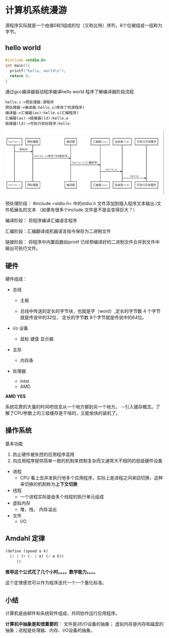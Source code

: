 # 计算机系统漫游

源程序实际就是一个由值0和1组成的位（又称比特）序列，8个位被组成一组称为字节。

##  hello world

```c
#include <stdio.h>
int main(){
  printf("hello, world\n");
  return 0;
}
```

通过gcc编译器驱动程序编译hello world 程序了解编译器阶段流程

``` sequence
hello.c->预处理器:源程序
预处理器->编译器:hello.i(修改了的源程序)
编译器->汇编器(as):helle.s(汇编程序)
汇编器(as)->链接器(ld):hello.o
链接器(ld)->可执行目标程序:hello

```



![1567259087539](./img/1567259087539.png)

预处理阶段： #include <stdio.h> 中的stdio.h 文件添加到插入程序文本输出.i文件拓展名的文本 （如果有很多个include 文件是不是会变得巨大？）

编译阶段： 将程序编译汇编语言程序

汇编阶段：汇编翻译成机器语言指令保存为二进制文件

链接阶段： 将程序中内置函数如printf  已经预编译好的二进制文件合并到文件中输出可执行文件。



## 硬件

硬件组成：

+ 总线 

  + 主板

  + 总线中传送的定长的字节块，也就是字（word）,定长的字节数 4 个字节就是传说中的32位， 定长的字节数 8个字节就是传说中的64位。

+ i/o 设备

  + 鼠标 键盘 显示器

+ 主存

  + 内存条

+ 处理器

  + Intel 
  + AMD  

**AMD YES**

系统花费的大量的时间吧信息从一个地方挪到另一个地方。 --引入缓存概念。了解了CPU参数上的三级缓存是干啥的，又能愉快的装机了。

##  操作系统

基本功能

1. 防止硬件被失控的应用程序滥用
2. 向应用程序提供简单一致的机制来控制复杂而又通常大不相同的低级硬件设备

+ 进程
  + CPU 看上去并发执行地多个应用程序，实际上是进程之间来回切换，这种来切换的机制称为**上下文切换**
+ 线程
  + 一个进程实际是由多个线程的执行单元组成
+ 虚拟内存
  +  堆，栈， 内存溢出
+ 文件
  + I/O 

## Amdahl 定律

```scheme
(define (speed α k)
  (/ 1 (+ (- 1 α) (/ α k))
     ))
```

**推导这个公式花了几个小时。。。。数学能力。。。。**

这个定律感觉可以作为程序迭代一个一个量化标准。



## 小结

计算机是由邮件和系统软件组成，共同协作运行应用程序。

**计算机中抽象是和很重要的**：  文件是对I/O设备的抽象； 虚拟内存是内存和磁盘的抽象；进程是处理器、内存、I/O设备的抽象。





